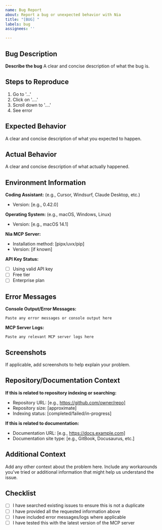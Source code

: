 ```yaml
---
name: Bug Report
about: Report a bug or unexpected behavior with Nia
title: "[BUG] "
labels: bug
assignees: ''

---
```


## Bug Description
**Describe the bug**
A clear and concise description of what the bug is.

## Steps to Reproduce
1. Go to '...'
2. Click on '....'
3. Scroll down to '....'
4. See error

## Expected Behavior
A clear and concise description of what you expected to happen.

## Actual Behavior
A clear and concise description of what actually happened.

## Environment Information
**Coding Assistant:** (e.g., Cursor, Windsurf, Claude Desktop, etc.)
- Version: [e.g., 0.42.0]

**Operating System:** (e.g., macOS, Windows, Linux)
- Version: [e.g., macOS 14.1]

**Nia MCP Server:**
- Installation method: [pipx/uvx/pip]
- Version: [if known]

**API Key Status:**
- [ ] Using valid API key
- [ ] Free tier
- [ ] Enterprise plan

## Error Messages
**Console Output/Error Messages:**
```
Paste any error messages or console output here
```

**MCP Server Logs:**
```
Paste any relevant MCP server logs here
```

## Screenshots
If applicable, add screenshots to help explain your problem.

## Repository/Documentation Context
**If this is related to repository indexing or searching:**
- Repository URL: [e.g., https://github.com/owner/repo]
- Repository size: [approximate]
- Indexing status: [completed/failed/in-progress]

**If this is related to documentation:**
- Documentation URL: [e.g., https://docs.example.com]
- Documentation site type: [e.g., GitBook, Docusaurus, etc.]

## Additional Context
Add any other context about the problem here. Include any workarounds you've tried or additional information that might help us understand the issue.

## Checklist
- [ ] I have searched existing issues to ensure this is not a duplicate
- [ ] I have provided all the requested information above
- [ ] I have included error messages/logs where applicable
- [ ] I have tested this with the latest version of the MCP server